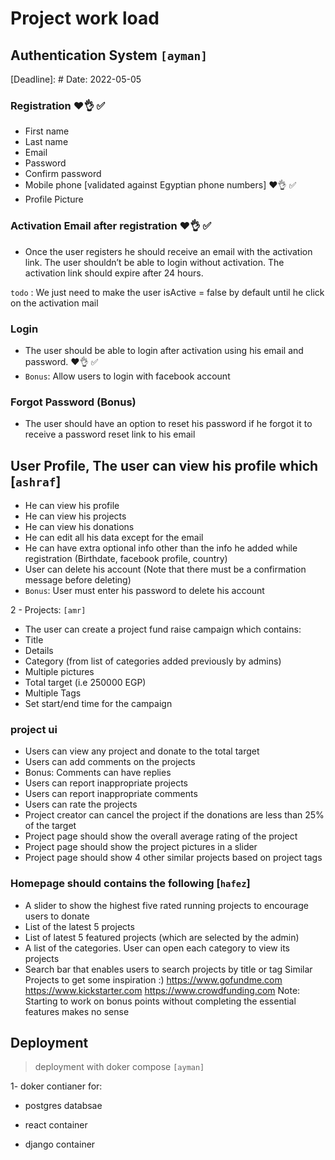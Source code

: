 # Project work load

## Authentication System `[ayman]`

[Deadline]: # Date: 2022-05-05

### Registration ❤️👌 ✅

- First name
- Last name
- Email
- Password
- Confirm password
- Mobile phone [validated against Egyptian phone numbers] ❤️👌 ✅
- Profile Picture

### Activation Email after registration ❤️👌 ✅

- Once the user registers he should receive an email with the
activation link. The user shouldn’t be able to login without
activation. The activation link should expire after 24 hours. 

`todo` : We just need to make the user isActive = false by default until he click on the activation mail

### Login

- The user should be able to login after activation using his email
and password. ❤️👌 ✅
- `Bonus`: Allow users to login with facebook account

### Forgot Password (Bonus)

- The user should have an option to reset his password if he
forgot it to receive a password reset link to his email

## User Profile, The user can view his profile which [`ashraf`]

- He can view his profile
- He can view his projects
- He can view his donations
- He can edit all his data except for the email
- He can have extra optional info other than the info he added
while registration (Birthdate, facebook profile, country)
- User can delete his account (Note that there must be a
confirmation message before deleting)
- `Bonus`: User must enter his password to delete his account

2 - Projects: `[amr]`

- The user can create a project fund raise campaign which contains:
- Title
- Details
- Category (from list of categories added previously by admins)
- Multiple pictures
- Total target (i.e 250000 EGP)
- Multiple Tags
- Set start/end time for the campaign

### project ui

- Users can view any project and donate to the total target
- Users can add comments on the projects
- Bonus: Comments can have replies
- Users can report inappropriate projects
- Users can report inappropriate comments
- Users can rate the projects
- Project creator can cancel the project if the donations are less than
25% of the target
- Project page should show the overall average rating of the project
- Project page should show the project pictures in a slider
- Project page should show 4 other similar projects based on project
tags

### Homepage should contains the following [`hafez`]

- A slider to show the highest five rated running projects to encourage
users to donate
- List of the latest 5 projects
- List of latest 5 featured projects (which are selected by the admin)
- A list of the categories. User can open each category to view its
projects
- Search bar that enables users to search projects by title or tag
Similar Projects to get some inspiration :)
https://www.gofundme.com https://www.kickstarter.com https://www.crowdfunding.com
Note: Starting to work on bonus points without completing the essential
features makes no sense

## Deployment

> deployment with doker compose `[ayman]`

1- doker contianer for:

- postgres databsae

- react container

- django container
